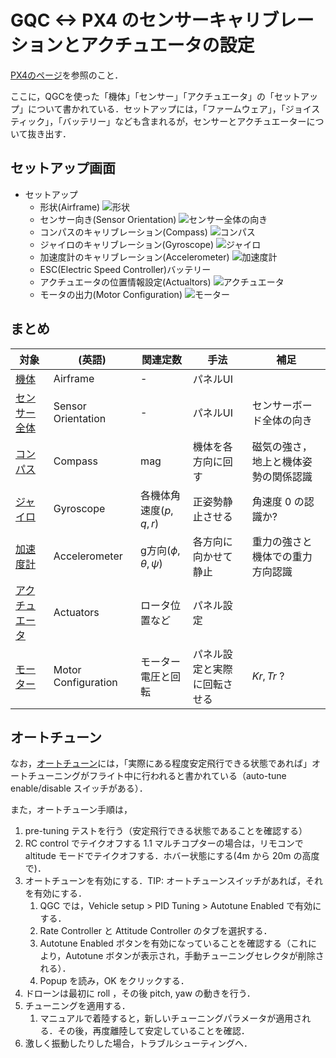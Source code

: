 # GQC <-> PX4 のセンサーキャリブレーションとアクチュエータの設定

[PX4のページ](https://docs.px4.io/main/en/config/)を参照のこと．

ここに，QGCを使った「機体」「センサー」「アクチュエータ」の「セットアップ」について書かれている．セットアップには，「ファームウェア」，「ジョイスティック」，「バッテリー」なども含まれるが，センサーとアクチュエーターについて抜き出す．

## セットアップ画面

- セットアップ
    - 形状(Airframe)
       ![形状](https://docs.px4.io/main/assets/img/airframe_px4.3c810c47.jpg)
    - センサー向き(Sensor Orientation)
        ![センサー全体の向き](https://docs.px4.io/main/assets/img/yaw_rotation.c0ff8b97.png)
    - コンパスのキャリブレーション(Compass)
        ![コンパス](https://docs.px4.io/main/assets/img/sensor_compass_calibrate_px4.a111cc6c.jpg)
    - ジャイロのキャリブレーション(Gyroscope)
        ![ジャイロ](https://docs.px4.io/main/assets/img/gyroscope_calibrate_progress_px4.67d944fd.jpg)
    - 加速度計のキャリブレーション(Accelerometer)
        ![加速度計](https://docs.px4.io/main/assets/img/accelerometer_positions_px4.94b81dab.jpg)
    - ESC(Electric Speed Controller)バッテリー
    - アクチュエータの位置情報設定(Actualtors)
        ![アクチュエータ](https://docs.px4.io/main/assets/img/qgc_actuators_mc_aux.d310bb18.png)
    - モータの出力(Motor Configuration)
        ![モーター](https://docs.px4.io/main/assets/img/identify_motors_in_progress.5ba3f3bb.png)
    
## まとめ

|対象 |(英語) | 関連定数 | 手法|補足|
|-----|----- |--------------|---------|----|
|[機体](https://docs.px4.io/main/assets/img/airframe_px4.3c810c47.jpg)  | Airframe | - | パネルUI ||
|[センサー全体](https://docs.px4.io/main/assets/img/yaw_rotation.c0ff8b97.png) | Sensor Orientation | - | パネルUI |センサーボード全体の向き|
|[コンパス](https://docs.px4.io/main/assets/img/sensor_compass_calibrate_px4.a111cc6c.jpg) | Compass | mag | 機体を各方向に回す |磁気の強さ，地上と機体姿勢の関係認識 |
|[ジャイロ](https://docs.px4.io/main/assets/img/gyroscope_calibrate_progress_px4.67d944fd.jpg) | Gyroscope | 各機体角速度($p,q,r$) | 正姿勢静止させる |角速度 $0$ の認識か?|
|[加速度計](https://docs.px4.io/main/assets/img/accelerometer_positions_px4.94b81dab.jpg) | Accelerometer | g方向($\phi,\theta,\psi$) | 各方向に向かせて静止 |重力の強さと機体での重力方向認識|
|[アクチュエータ](https://docs.px4.io/main/assets/img/qgc_actuators_mc_aux.d310bb18.png) | Actuators | ロータ位置など| パネル設定 | |
|[モーター](https://docs.px4.io/main/assets/img/identify_motors_in_progress.5ba3f3bb.png) | Motor Configuration | モーター電圧と回転 | パネル設定と実際に回転させる | $Kr, Tr$ ? |


## オートチューン
なお，[オートチューン](https://docs.px4.io/main/en/config/autotune.html)には，「実際にある程度安定飛行できる状態であれば」オートチューニングがフライト中に行われると書かれている（auto-tune enable/disable スイッチがある）．

また，オートチューン手順は，

1. pre-tuning テストを行う（安定飛行できる状態であることを確認する）
1. RC control でテイクオフする
 1.1 マルチコプターの場合は，リモコンで altitude モードでテイクオフする．ホバー状態にする(4m から 20m の高度で)．
1. オートチューンを有効にする．TIP: オートチューンスイッチがあれば，それを有効にする．
    1. QGC では，Vehicle setup > PID Tuning > Autotune Enabled で有効にする．
    1. Rate Controller と Attitude Controller のタブを選択する．
    1. Autotune Enabled ボタンを有効になっていることを確認する（これにより，Autotune ボタンが表示され，手動チューニングセレクタが削除される）．
    1. Popup を読み，OK をクリックする．
1. ドローンは最初に roll ，その後 pitch, yaw の動きを行う．
1. チューニングを適用する．
    1. マニュアルで着陸すると，新しいチューニングパラメータが適用される．その後，再度離陸して安定していることを確認．
1. 激しく振動したりした場合，トラブルシューティングへ．
